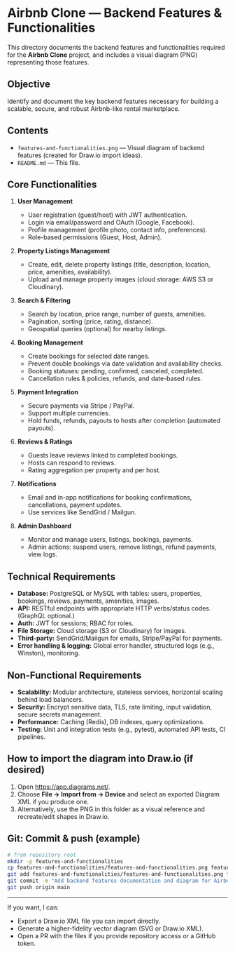# Airbnb Clone — Backend Features & Functionalities

This directory documents the backend features and functionalities required for the **Airbnb Clone** project, and includes a visual diagram (PNG) representing those features.

## Objective

Identify and document the key backend features necessary for building a scalable, secure, and robust Airbnb-like rental marketplace.

## Contents

- `features-and-functionalities.png` — Visual diagram of backend features (created for Draw.io import ideas).
- `README.md` — This file.

## Core Functionalities

1. **User Management**

   - User registration (guest/host) with JWT authentication.
   - Login via email/password and OAuth (Google, Facebook).
   - Profile management (profile photo, contact info, preferences).
   - Role-based permissions (Guest, Host, Admin).

2. **Property Listings Management**

   - Create, edit, delete property listings (title, description, location, price, amenities, availability).
   - Upload and manage property images (cloud storage: AWS S3 or Cloudinary).

3. **Search & Filtering**

   - Search by location, price range, number of guests, amenities.
   - Pagination, sorting (price, rating, distance).
   - Geospatial queries (optional) for nearby listings.

4. **Booking Management**

   - Create bookings for selected date ranges.
   - Prevent double bookings via date validation and availability checks.
   - Booking statuses: pending, confirmed, canceled, completed.
   - Cancellation rules & policies, refunds, and date-based rules.

5. **Payment Integration**

   - Secure payments via Stripe / PayPal.
   - Support multiple currencies.
   - Hold funds, refunds, payouts to hosts after completion (automated payouts).

6. **Reviews & Ratings**

   - Guests leave reviews linked to completed bookings.
   - Hosts can respond to reviews.
   - Rating aggregation per property and per host.

7. **Notifications**

   - Email and in-app notifications for booking confirmations, cancellations, payment updates.
   - Use services like SendGrid / Mailgun.

8. **Admin Dashboard**
   - Monitor and manage users, listings, bookings, payments.
   - Admin actions: suspend users, remove listings, refund payments, view logs.

## Technical Requirements

- **Database:** PostgreSQL or MySQL with tables: users, properties, bookings, reviews, payments, amenities, images.
- **API:** RESTful endpoints with appropriate HTTP verbs/status codes. (GraphQL optional.)
- **Auth:** JWT for sessions; RBAC for roles.
- **File Storage:** Cloud storage (S3 or Cloudinary) for images.
- **Third-party:** SendGrid/Mailgun for emails, Stripe/PayPal for payments.
- **Error handling & logging:** Global error handler, structured logs (e.g., Winston), monitoring.

## Non-Functional Requirements

- **Scalability:** Modular architecture, stateless services, horizontal scaling behind load balancers.
- **Security:** Encrypt sensitive data, TLS, rate limiting, input validation, secure secrets management.
- **Performance:** Caching (Redis), DB indexes, query optimizations.
- **Testing:** Unit and integration tests (e.g., pytest), automated API tests, CI pipelines.

## How to import the diagram into Draw.io (if desired)

1. Open https://app.diagrams.net/.
2. Choose **File → Import from → Device** and select an exported Diagram XML if you produce one.
3. Alternatively, use the PNG in this folder as a visual reference and recreate/edit shapes in Draw.io.

## Git: Commit & push (example)

```bash
# from repository root
mkdir -p features-and-functionalities
cp features-and-functionalities/features-and-functionalities.png features-and-functionalities/
git add features-and-functionalities/features-and-functionalities.png features-and-functionalities/README.md
git commit -m "Add backend features documentation and diagram for Airbnb Clone"
git push origin main
```

---

If you want, I can:

- Export a Draw.io XML file you can import directly.
- Generate a higher-fidelity vector diagram (SVG or Draw.io XML).
- Open a PR with the files if you provide repository access or a GitHub token.
